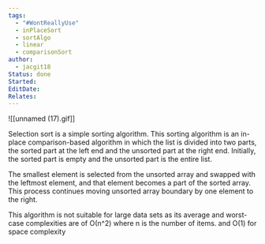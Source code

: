 ```yaml
---
tags:
  - "#WontReallyUse"
  - inPlaceSort
  - sortAlgo
  - linear
  - comparisonSort
author:
  - jacgit18
Status: done
Started: 
EditDate: 
Relates:
---
```


![[unnamed (17).gif]]

Selection sort is a simple sorting algorithm. This sorting algorithm is an in-place comparison-based algorithm in which the list is divided into two parts, the sorted part at the left end and the unsorted part at the right end. Initially, the sorted part is empty and the unsorted part is the entire list.  
  
The smallest element is selected from the unsorted array and swapped with the leftmost element, and that element becomes a part of the sorted array. This process continues moving unsorted array boundary by one element to the right.  
  
This algorithm is not suitable for large data sets as its average and worst-case complexities are of Ο(n^2) where n is the number of items. and O(1) for space complexity
